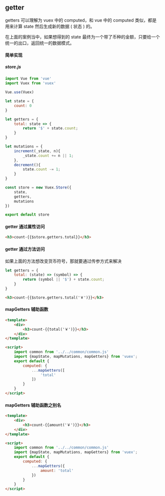 ## getter
getters 可以理解为 vuex 中的 computed，和 vue 中的 computed 类似，都是用来计算 state 然后生成新的数据 ( 状态 ) 的。

在上面的案例当中，如果想得到的 state 最终为一个带了币种的金额，只要给一个统一的出口，返回统一的数据模式。

#### 简单实现
##### store.js
```javascript
import Vue from 'vue'
import Vuex from 'vuex'

Vue.use(Vuex)

let state = {
    count: 0
}

let getters = {
    total: state => {
        return '$' + state.count;
    }
}

let mutations = {
    increment(_state, n){
        _state.count += n || 1;
    },
    decrement(){
        state.count -= 1;
    }
}

const store = new Vuex.Store({
    state,
    getters,
    mutations
})

export default store
```

#### getter 通过属性访问
```html
<h3>count-{{$store.getters.total}}</h3>
```

#### getter 通过方法访问
如果上面的方法想改变货币符号，那就要通过传参方式来解决
```javascript
let getters = {
    total: (state) => (symbol) => {
        return (symbol || '$') + state.count;
    }
}
```
```html
<h3>count-{{$store.getters.total('￥')}}</h3>
```

#### mapGetters 辅助函数
```html
<template>
    <div>
        <h3>count-{{total('￥')}}</h3>
    </div>
</template>

<script>
    import common from '../../common/common.js'
    import {mapState, mapMutations, mapGetters} from 'vuex';
    export default {
        computed: {
            ...mapGetters([
                'total'
            ])
        }
    }
</script>
```

#### mapGetters 辅助函数之别名
```html
<template>
    <div>
        <h3>count-{{amount('￥')}}</h3>
    </div>
</template>

<script>
    import common from '../../common/common.js'
    import {mapState, mapMutations, mapGetters} from 'vuex';
    export default {
        computed: {
            ...mapGetters({
                amount: 'total'
            })
        }
    }
</script>
```
